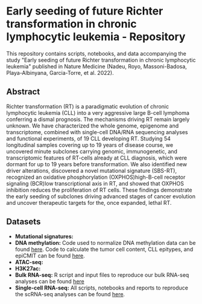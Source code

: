 # Early seeding of future Richter transformation in chronic lymphocytic leukemia - Repository

This repository contains scripts, notebooks, and data accompanying the study "Early seeding of future Richter transformation in chronic lymphocytic leukemia" published in Nature Medicine (Nadeu, Royo, Massoni-Badosa, Playa-Albinyana, Garcia-Torre, et al. 2022).

## Abstract

Richter transformation (RT) is a paradigmatic evolution of chronic lymphocytic leukemia (CLL) into a very aggressive large B-cell lymphoma conferring a dismal prognosis. The mechanisms driving RT remain largely unknown. We have characterized the whole genome, epigenome and transcriptome, combined with single-cell DNA/RNA sequencing analyses and functional experiments, of 19 CLL developing RT. Studying 54 longitudinal samples covering up to 19 years of disease course, we uncovered minute subclones carrying genomic, immunogenetic, and transcriptomic features of RT-cells already at CLL diagnosis, which were dormant for up to 19 years before transformation. We also identified new driver alterations, discovered a novel mutational signature (SBS-RT), recognized an oxidative phosphorylation (OXPHOS)high-B-cell receptor signaling (BCR)low transcriptional axis in RT, and showed that OXPHOS inhibition reduces the proliferation of RT cells. These findings demonstrate the early seeding of subclones driving advanced stages of cancer evolution and uncover therapeutic targets for the, once expanded, lethal RT.


## Datasets

- **Mutational signatures:** 
- **DNA methylation:** Code used to normalize DNA methylation data can be found [here](https://github.com/Duran-FerrerM/DNAmeth_arrays). Code to calculate the tumor cell content, CLL epitypes, and epiCMIT can be found [here](https://github.com/Duran-FerrerM/Pan-B-cell-methylome).
- **ATAC-seq:**
- **H3K27ac:**
- **Bulk RNA-seq:** R script and input files to reproduce our bulk RNA-seq analyses can be found [here](https://github.com/ferrannadeu/RichterTransformation/tree/main/bulkRNA-seq)
- **Single-cell RNA-seq:** All scripts, notebooks and reports to reproduce the scRNA-seq analyses can be found [here](https://github.com/massonix/richter_transformation).

